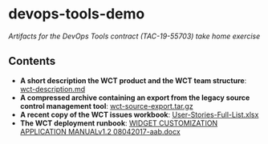 # devops-tools-demo
*Artifacts for the DevOps Tools contract (TAC-19-55703) take home exercise*

## Contents

- **A short description the WCT product and the WCT team structure**: [wct-description.md](wct-description.md)
- **A compressed archive containing an export from the legacy source control management tool**: [wct-source-export.tar.gz](wct-source-export.tar.gz)
- **A recent copy of the WCT issues workbook**: [User-Stories-Full-List.xlsx](User-Stories-Full-List.xlsx)
- **The WCT deployment runbook**: [WIDGET CUSTOMIZATION APPLICATION MANUALv1.2 08042017-aab.docx](https://github.com/department-of-veterans-affairs/devops-tools-demo/blob/master/WIDGET%20CUSTOMIZATION%20APPLICATION%20MANUALv1.2%2008042017-aab.docx)
